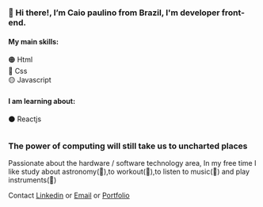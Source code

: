 <h3>👋 Hi there!, I’m Caio paulino from Brazil, I'm developer front-end.</h3>

<h4>My main skills:</h4>
🟠 Html</br>  
🔵 Css </br> 
🟡 Javascript

<h4>I am learning about:</h4>
⚫ Reactjs

##
<h3> The power of computing will still take us to uncharted places </h3>
Passionate about the hardware / software technology area, In my free time I like study about astronomy(🌌),to workout(💪),to listen to music(🎵) and play instruments(🎸)

Contact <a href="https://www.linkedin.com/in/caiopaulin0/">Linkedin</a> or <a href="mailto:caiopaulinoPE@hotmail.com">Email</a> or <a href="https://caiopaulin0.github.io/Portfolio/">Portfolio </a>
